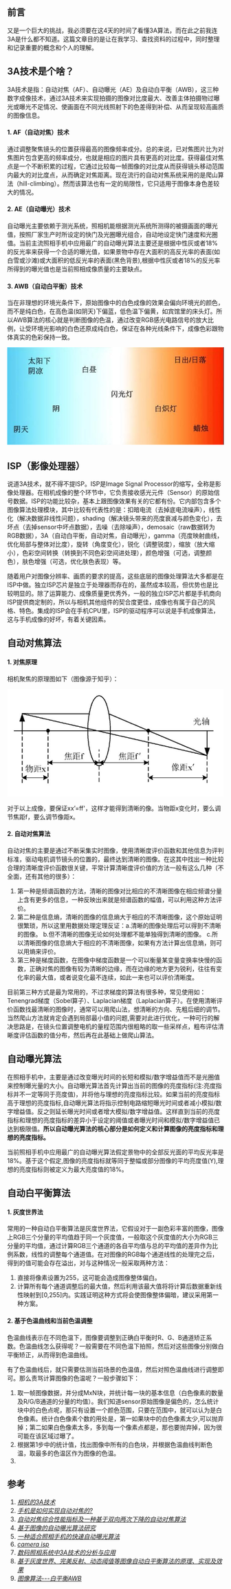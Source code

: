 ## 前言

又是一个巨大的挑战，我必须要在这4天的时间了看懂3A算法，而在此之前我连3A是什么都不知道。这篇文章目的是让在我学习、查找资料的过程中，同时整理和记录重要的概念和个人的理解。

## 3A技术是个啥？

3A技术是指：自动对焦（AF）、自动曝光（AE）及自动白平衡（AWB），这三种数字成像技术，通过3A技术来实现拍摄的图像对比度最大、改善主体拍摄物过曝光或曝光不足情况、使画面在不同光线照射下的色差得到补偿、从而呈现较高画质的图像信息。

#### 1. AF（自动对焦）技术

通过调整聚焦镜头的位置获得最高的图像频率成分。总的来说，已对焦图片比为对焦图片包含更高的频率成分，也就是相应的图片具有更高的对比度。获得最佳对焦点是一个不断积累的过程，它通过比较每一帧图像的对比度从而获得镜头移动范围内最大的对比度点，从而确定对焦距离。现在流行的自动对焦系统采用的是爬山算法（hill-climbing）。然而该算法也有一定的局限性，它只适用于图像本身色差较大的情况。

#### 2. AE（自动曝光）技术

自动曝光主要依赖于测光系统，照相机能根据测光系统所测得的被摄画面的曝光值，按照厂家生产时所设定的快门及光圈曝光组合，自动地设定快门速度和光圈值。当前主流照相手机中应用最广的自动曝光算法主要还是根据中性灰或者18%的反光率来获得一个合适的曝光值，如果景物中存在大面积的高反光率的表面(如白雪或沙滩)或大面积的低反光率的表面(黑色背景),根据中性灰或者18%的反光率所得到的曝光值也是当前照相成像质量的主要缺点。

#### 3. AWB（自动白平衡）技术

当在非理想的环境光条件下，原始图像中的白色成像的效果会偏向环境光的颜色，而不是纯白色，在高色温(如阴天)下偏蓝，低色温下偏黄，如宾馆里的床头灯。所以AWB算法的核心就是判断图像的色温，通过改变RGB感光电路信号的放大比例，让受环境光影响的白色还原成纯白色，保证在各种光线条件下，成像色彩跟物体真实的色彩保持一致。

![相机对焦原理图](Image/color.jpg)

## ISP（影像处理器）

说道3A技术，就不得不提ISP。ISP是Image Signal Processor的缩写，全称是影像处理器。在相机成像的整个环节中，它负责接收感光元件（Sensor）的原始信号数据。ISP的功能比较杂，基本上跟图像效果有关的它都有份。它内部包含多个图像算法处理模块，其中比较有代表性的是：扣暗电流（去掉底电流噪声），线性化（解决数据非线性问题），shading（解决镜头带来的亮度衰减与颜色变化），去坏点（去掉sensor中坏点数据），去噪（去除噪声），demosaic（raw数据转为RGB数据），3A（自动白平衡，自动对焦，自动曝光），gamma（亮度映射曲线，优化局部与整体对比度），旋转（角度变化），锐化（调整锐度），缩放（放大缩小），色彩空间转换（转换到不同色彩空间进处理），颜色增强（可选，调整颜色），肤色增强（可选，优化肤色表现）等。

随着用户对图像分辨率、画质的要求的提高，这些底层的图像处理算法大多都是在ISP中做。独立ISP芯片是独立于处理器而存在的，虽然成本较高，但优势也是比较明显的。除了运算能力、成像质量更优秀外，一般的独立ISP芯片都是手机商向ISP提供商定制的，所以与相机其他组件的契合度更佳，成像也有属于自己的风格、特色。集成的ISP会在手机CPU里，ISP的驱动程序可以说是手机成像算法，这与手机成像的好坏，有着关键因素。

## 自动对焦算法

#### 1. 对焦原理

相机聚焦的原理图如下（图像源于知乎）：

![相机对焦原理图](Image/CameraLens.jpg)

对于以上成像，要保证xx’=ff'，这样才能得到清晰的像。当物距x变化时，要么调节焦距f，要么调节像距x。

#### 2. 自动对焦算法

自动对焦的主要是通过不断采集实时图像，使用清晰度评价函数和其他信息为评判标准，驱动电机调节镜头的位置的，最终达到清晰的图像。在这其中找出一种比较合理的清晰度评价函数很关键，平常计算清晰度评价值的方法一般有这么几种（不全面，还有其他的很多）：

1. 第一种是频谱函数的方法，清晰的图像对比相应的不清晰图像在相应频谱分量上含有更多的信息，一种反映出来就是频谱函数的幅值，可以利用这种方法评价。
2. 第二种是信息熵，清晰的图像的信息熵大于相应的不清晰图像，这个原始证明很繁琐，所以这里用数据处理定理反证：a.清晰的图像处理后可以得到不清晰的图像。 b.但不清晰的图像无论如何处理都不能单独得到清晰的图像。 c.所以清晰图像的信息熵大于相应的不清晰图像，如果有方法计算出信息熵，则可以用熵来评价。
3. 第三种是梯度函数，在图像中梯度函数是一个可以衡量某变量变换率快慢的函数，正确对焦的图像有较为清晰的边缘，而在边缘的地方更为锐利，往往有变化率的最大值，或者说变化最不连续，如此一来也可以评价清晰度。

目前第三种方式是最为常用的，不过求梯度的算法有很多种，常见使用如：Tenengrad梯度（Sobel算子）、Laplacian梯度（Laplacian算子）。在使用清晰评价函数找最清晰的图像时，通常可以用爬山法，想清晰的方向、先粗后细的调节。当然爬山方法就肯定会遇到局部最小值的问题,需要对此进行优化，一种可行的解决思路是，在镜头位置调整电机的量程范围内很粗略的取一些采样点，粗布评估清晰度评估函数的值分布，然后再在此基础上做爬山算法。

## 自动曝光算法

在照相手机中，主要是通过改变曝光时间的长短和模拟/数字增益值而不是光圈值来控制曝光量的大小。自动曝光算法首先计算出当前的图像的亮度指标(注:亮度指标并不一定等同于亮度值)，并将他与理想的亮度指标比较。如果当前的亮度指标高于理想的亮度指标,自动曝光算法将指示控制电路缩短曝光时间或者减小模拟/数字增益值。反之则延长曝光时间或者增大模拟/数字增益值。这样直到当前的亮度指标和理想的亮度指标的差异小于设定的阈值或者曝光时间和模拟/数字增益值已达到极限值。**所以自动曝光算法的核心部分是如何定义和计算图像的亮度指标和理想的亮度指标。**

当前照相手机中应用最广的自动曝光算法假定景物中的全部反光面的平均反光率是18%。基于这个假定,图像的亮度指标就等同于整幅或部分图像的平均亮度值(Y),理想的亮度指标则被定义为最大亮度值的18%。

## 自动白平衡算法

#### 1. 灰度世界法

常用的一种自动白平衡算法是灰度世界法，它假设对于一副色彩丰富的图像，图像上RGB三个分量的平均值趋于同一个灰度值，一般取这个灰度值的大小为RGB三分量的平均值，通过计算RGB三个通道的各自平均值与总的平均值的差异作为比例系数，线性的调整每个通道值。在对图像的RGB每个通道线性的处理完之后，得到的值可能会存在溢出，对与这种情况一般采取两种方法：

1. 直接将像素设置为255，这可能会造成图像整体偏白。
2. 计算所有每个通道调整后的最大值，然后利用该最大值将将计算后数据重新线性映射到[0,255]内。实践证明这种方式将会使图像整体偏暗，建议采用第一种方案。

#### 2. 基于色温曲线和当前色温调整

色温曲线表示在不同色温下，图像要调整到正确白平衡时R、G、B通道矫正系数。色温曲线怎么获得呢？一般需要在不同色温下拍照，然后对这些图像分别做白平衡矫正，从而得到色温曲线。

有了色温曲线后，就只需要估测当前场景的色温值，然后对照色温曲线进行调整即可。那么责骂计算图像的色温呢？一般步骤如下：

1. 取一帧图像数据，并分成MxN块，并统计每一块的基本信息（白色像素的数量及R/G/B通道的分量的均值）。我们知道sensor原始图像是偏色的，怎么统计块中的白色点呢，那只有设置一个颜色范围，只要在范围中，就可以认为是白色像素。统计白色像素个数的用处是，第一如果块中的白色像素太少,可以抛弃掉；第二如果白色像素太多，多到每一个像素点都是，那也要抛弃掉，因为很可能在该区域过曝了。
2. 根据第1步中的统计值，找出图像中所有的白色块，并根据色温曲线判断色温，取最多的色温区作为图像的色温。
3. 

## 参考

1. *[相机的3A技术](https://www.cnblogs.com/lifan3a/articles/5006772.html)*
2. *[手机是如何实现自动对焦的?](https://www.zhihu.com/question/23636965)*
3. *[自动对焦综合性能指标及一种基于双向两次下降的自动对焦算法](http://xueshu.baidu.com/s?wd=paperuri%3A%28aaa645e2cb9a72d4ba90229dc906e199%29&filter=sc_long_sign&tn=SE_xueshusource_2kduw22v&sc_vurl=http%3A%2F%2Fwww.doc88.com%2Fp-0721510065379.html&ie=utf-8&sc_us=8719855203253845709)*
4. *[基于图像的自动曝光算法研究](https://wenku.baidu.com/view/c854fa93fd0a79563c1e72ba.html)*
5. *[一种适合照相手机的快速自动曝光算法](http://www.bzwz.com/html_news/news_45555.html)*
6. *[camera isp](http://blog.csdn.net/shenbin1430/article/details/6065444)*
7. *[数码照相系统中3A技术的分析与应用](https://wenku.baidu.com/view/f3c3fb61ddccda38376bafe7.html)*
8. *[基于灰度世界、完美反射、动态阈值等图像自动白平衡算法的原理、实现及效果](https://www.cnblogs.com/Imageshop/archive/2013/04/20/3032062.html)*
9. *[图像算法---白平衡AWB](http://blog.csdn.net/yapingmcu/article/details/50637797)*
